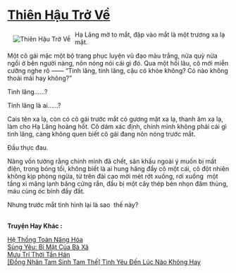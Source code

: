 <a href="https://utruyen.com/truyen/thien-hau-tro-ve/18943/" title="Thiên Hậu Trở Về"><h1>Thiên Hậu Trở Về</h1></a><div style="display:table"><img align="right" style="float: left; padding: 10px;" src="https://utruyen.com/images/story/200x260/thien-hau-tro-ve.jpg" alt="Thiên Hậu Trở Về">Hạ Lăng mở to mắt, đập vào mắt là một trương xa lạ mặt.<p></p>Một cô gái mặc một bộ trang phục luyện vũ đạo màu trắng, nửa quỳ nửa ngồi ở bên người nàng, nôn nóng nói cái gì đó. Qua một hồi lâu, cô mới miễn cưỡng nghe rõ —— “Tinh lăng, tinh lăng, cậu có khỏe không? Có nào không thoải mái hay không?”<p></p>Tinh lăng……?<p></p>Tinh lăng là ai……?<p></p>Cais tên xa lạ, còn có cô gái trước mắt có gương mặt xa lạ, thanh âm xa lạ, làm cho Hạ Lăng hoảng hốt. Cô dám xác định, chính mình không phải cái gì tinh lăng, càng không quen biết cô gái đang nôn nóng trước mắt.<p></p>Đầu thực đau.<p></p>Nàng vốn tưởng rằng chính mình đã chết, sân khấu ngoài ý muốn bị mất điện, trong bóng tối, không biết là ai hung hăng đẩy cô một cái, cô đột nhiên không kịp phòng ngừa, từ trên đài cao mời mét rớt xuống, rơi xuống  một tầng xi măng lạnh băng cứng rắn, đầu bị một cây thép bén nhọn đâm thủng, máu cùng óc bính đầy đất.<p></p>Nhưng trước mắt tình hình lại là sao  thế này?</div><p><br><b>Truyện Hay Khác :</b></p><a href="https://utruyen.com/truyen/he-thong-toan-nang-hoa/19223/" alt="Hệ Thống Toàn Năng Hóa">Hệ Thống Toàn Năng Hóa</a><br/><a href="https://github.com/quanluxury/ngontinhhot/tree/master/truyenhay/17301/" alt="Sủng Yêu: Bí Mật Của Bà Xã">Sủng Yêu: Bí Mật Của Bà Xã</a><br/><a href="https://github.com/quanluxury/ngontinhhot/tree/master/truyenhay/20472/" alt="Mưu Trí Thời Tần Hán">Mưu Trí Thời Tần Hán</a><br/><a href="https://github.com/quanluxury/ngontinhhot/tree/master/truyenhay/19427/" alt="[Đồng Nhân Tam Sinh Tam Thế] Tình Yêu Đến Lúc Nào Không Hay">[Đồng Nhân Tam Sinh Tam Thế] Tình Yêu Đến Lúc Nào Không Hay</a><br/>